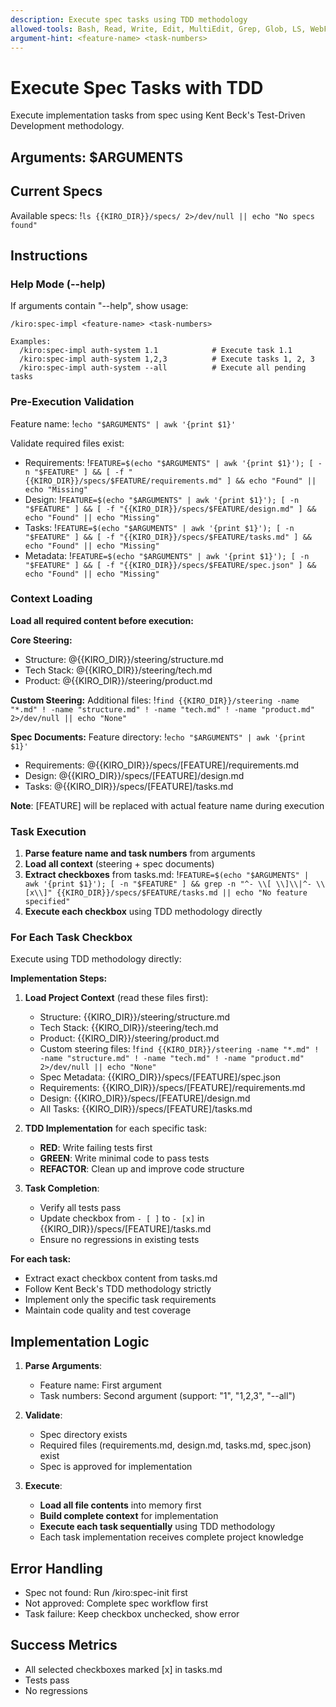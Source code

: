 ```yaml
---
description: Execute spec tasks using TDD methodology
allowed-tools: Bash, Read, Write, Edit, MultiEdit, Grep, Glob, LS, WebFetch
argument-hint: <feature-name> <task-numbers>
---
```


# Execute Spec Tasks with TDD

Execute implementation tasks from spec using Kent Beck's Test-Driven Development methodology.

## Arguments: $ARGUMENTS

## Current Specs
Available specs: !`ls {{KIRO_DIR}}/specs/ 2>/dev/null || echo "No specs found"`

## Instructions

### Help Mode (--help)
If arguments contain "--help", show usage:
```
/kiro:spec-impl <feature-name> <task-numbers>

Examples:
  /kiro:spec-impl auth-system 1.1            # Execute task 1.1
  /kiro:spec-impl auth-system 1,2,3          # Execute tasks 1, 2, 3
  /kiro:spec-impl auth-system --all          # Execute all pending tasks
```

### Pre-Execution Validation
Feature name: !`echo "$ARGUMENTS" | awk '{print $1}'`

Validate required files exist:
- Requirements: !`FEATURE=$(echo "$ARGUMENTS" | awk '{print $1}'); [ -n "$FEATURE" ] && [ -f "{{KIRO_DIR}}/specs/$FEATURE/requirements.md" ] && echo "Found" || echo "Missing"`
- Design: !`FEATURE=$(echo "$ARGUMENTS" | awk '{print $1}'); [ -n "$FEATURE" ] && [ -f "{{KIRO_DIR}}/specs/$FEATURE/design.md" ] && echo "Found" || echo "Missing"`
- Tasks: !`FEATURE=$(echo "$ARGUMENTS" | awk '{print $1}'); [ -n "$FEATURE" ] && [ -f "{{KIRO_DIR}}/specs/$FEATURE/tasks.md" ] && echo "Found" || echo "Missing"`
- Metadata: !`FEATURE=$(echo "$ARGUMENTS" | awk '{print $1}'); [ -n "$FEATURE" ] && [ -f "{{KIRO_DIR}}/specs/$FEATURE/spec.json" ] && echo "Found" || echo "Missing"`

### Context Loading
**Load all required content before execution:**

**Core Steering:**
- Structure: @{{KIRO_DIR}}/steering/structure.md
- Tech Stack: @{{KIRO_DIR}}/steering/tech.md  
- Product: @{{KIRO_DIR}}/steering/product.md

**Custom Steering:**
Additional files: !`find {{KIRO_DIR}}/steering -name "*.md" ! -name "structure.md" ! -name "tech.md" ! -name "product.md" 2>/dev/null || echo "None"`

**Spec Documents:**
Feature directory: !`echo "$ARGUMENTS" | awk '{print $1}'`
- Requirements: @{{KIRO_DIR}}/specs/[FEATURE]/requirements.md
- Design: @{{KIRO_DIR}}/specs/[FEATURE]/design.md
- Tasks: @{{KIRO_DIR}}/specs/[FEATURE]/tasks.md

**Note**: [FEATURE] will be replaced with actual feature name during execution

### Task Execution
1. **Parse feature name and task numbers** from arguments
2. **Load all context** (steering + spec documents)
3. **Extract checkboxes** from tasks.md: !`FEATURE=$(echo "$ARGUMENTS" | awk '{print $1}'); [ -n "$FEATURE" ] && grep -n "^- \\[ \\]\\|^- \\[x\\]" {{KIRO_DIR}}/specs/$FEATURE/tasks.md || echo "No feature specified"`
4. **Execute each checkbox** using TDD methodology directly

### For Each Task Checkbox
Execute using TDD methodology directly:

**Implementation Steps:**
1. **Load Project Context** (read these files first):
   - Structure: {{KIRO_DIR}}/steering/structure.md  
   - Tech Stack: {{KIRO_DIR}}/steering/tech.md
   - Product: {{KIRO_DIR}}/steering/product.md
   - Custom steering files: !`find {{KIRO_DIR}}/steering -name "*.md" ! -name "structure.md" ! -name "tech.md" ! -name "product.md" 2>/dev/null || echo "None"`
   - Spec Metadata: {{KIRO_DIR}}/specs/[FEATURE]/spec.json
   - Requirements: {{KIRO_DIR}}/specs/[FEATURE]/requirements.md
   - Design: {{KIRO_DIR}}/specs/[FEATURE]/design.md
   - All Tasks: {{KIRO_DIR}}/specs/[FEATURE]/tasks.md

2. **TDD Implementation** for each specific task:
   - **RED**: Write failing tests first
   - **GREEN**: Write minimal code to pass tests
   - **REFACTOR**: Clean up and improve code structure

3. **Task Completion**:
   - Verify all tests pass
   - Update checkbox from `- [ ]` to `- [x]` in {{KIRO_DIR}}/specs/[FEATURE]/tasks.md
   - Ensure no regressions in existing tests

**For each task:**
- Extract exact checkbox content from tasks.md
- Follow Kent Beck's TDD methodology strictly
- Implement only the specific task requirements
- Maintain code quality and test coverage

## Implementation Logic

1. **Parse Arguments**:
   - Feature name: First argument
   - Task numbers: Second argument (support: "1", "1,2,3", "--all")

2. **Validate**:
   - Spec directory exists
   - Required files (requirements.md, design.md, tasks.md, spec.json) exist
   - Spec is approved for implementation

3. **Execute**:
   - **Load all file contents** into memory first
   - **Build complete context** for implementation
   - **Execute each task sequentially** using TDD methodology
   - Each task implementation receives complete project knowledge

## Error Handling

- Spec not found: Run /kiro:spec-init first
- Not approved: Complete spec workflow first
- Task failure: Keep checkbox unchecked, show error

## Success Metrics

- All selected checkboxes marked [x] in tasks.md
- Tests pass
- No regressions
